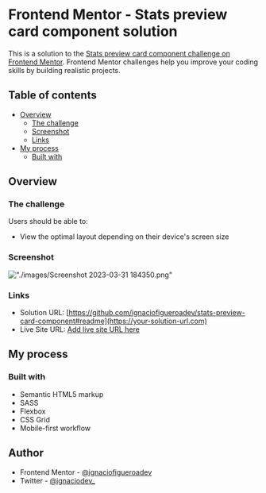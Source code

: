 # Frontend Mentor - Stats preview card component solution

This is a solution to the [Stats preview card component challenge on Frontend Mentor](https://www.frontendmentor.io/challenges/stats-preview-card-component-8JqbgoU62). Frontend Mentor challenges help you improve your coding skills by building realistic projects.

## Table of contents

- [Overview](#overview)
  - [The challenge](#the-challenge)
  - [Screenshot](#screenshot)
  - [Links](#links)
- [My process](#my-process)
  - [Built with](#built-with)

## Overview

### The challenge

Users should be able to:

- View the optimal layout depending on their device's screen size

### Screenshot

!["./images/Screenshot 2023-03-31 184350.png"](./screenshot.jpg)

### Links

- Solution URL: [https://github.com/ignaciofigueroadev/stats-preview-card-component#readme](https://your-solution-url.com)
- Live Site URL: [Add live site URL here](https://your-live-site-url.com)

## My process

### Built with

- Semantic HTML5 markup
- SASS
- Flexbox
- CSS Grid
- Mobile-first workflow

## Author

- Frontend Mentor - [@ignaciofigueroadev](https://www.frontendmentor.io/profile/ignaciofigueroadev)
- Twitter - [@ignaciodev\_](https://www.twitter.com/ignaciodev_)
